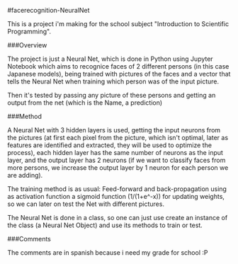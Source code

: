 #facerecognition-NeuralNet

This is a project i'm making for the school subject "Introduction to 
Scientific Programming".

###Overview

The project is just a Neural Net, which is done in Python using 
Jupyter Notebook which aims to recognice faces of 2 different persons 
(in this case Japanese models), being trained with pictures of the faces 
and a vector that tells the Neural Net when training which person 
was of the input picture.

Then it's tested by passing any picture of these persons and getting an 
output from the net (which is the Name, a prediction)


###Method

A Neural Net with 3 hidden layers is used, getting the input neurons 
from the pictures (at first each pixel from the picture, which isn't 
optimal, later as features are identified and extracted, they will be 
used to optimize the process), each hidden layer has the same number of 
neurons as the input layer, and the output layer has 2 neurons (if we 
want to classify faces from more persons, we increase the output layer 
by 1 neuron for each person we are adding).

The training method is as usual: Feed-forward and back-propagation using 
as activation function a sigmoid function (1/(1+e^-x)) for 
updating weights, so we can later on test the Net with different 
pictures.

The Neural Net is done in a class, so one can just use create an 
instance of the class (a Neural Net Object) and use its methods to train 
or test.

###Comments

The comments are in spanish because i need my grade for school :P
